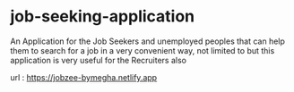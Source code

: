 # job-seeking-application
An Application for the Job Seekers and unemployed peoples that can help them to search for a job in a very convenient way, not limited to but this application is very useful for the Recruiters also

url : https://jobzee-bymegha.netlify.app
